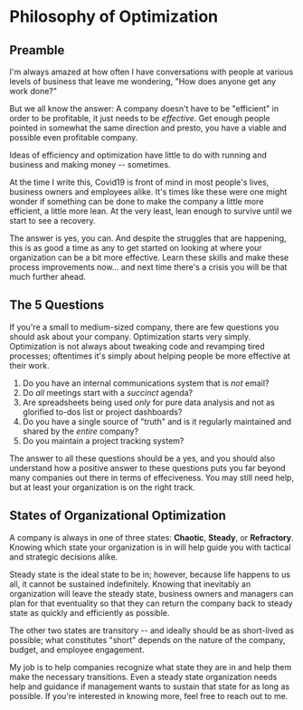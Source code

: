 # Philosophy of Optimization

## Preamble

I'm always amazed at how often I have conversations with people at various levels of business that leave me wondering, "How does anyone get any work done?"

But we all know the answer: A company doesn't have to be "efficient" in order to be profitable, it just needs to be _effective_. Get enough people pointed in somewhat the same direction and presto, you have a viable and possible even profitable company.

Ideas of efficiency and optimization have little to do with running and business and making money -- sometimes.

At the time I write this, Covid19 is front of mind in most people's lives, business owners and employees alike. It's times like these were one might wonder if something can be done to make the company a little more efficient, a little more lean. At the very least, lean enough to survive until we start to see a recovery.

The answer is yes, you can. And despite the struggles that are happening, this is as good a time as any to get started on looking at where your organization can be a bit more effective. Learn these skills and make these process improvements now... and next time there's a crisis you will be that much further ahead.

## The 5 Questions

If you're a small to medium-sized company, there are few questions you should ask about your company. Optimization starts very simply. Optimization is not always about tweaking code and revamping tired processes; oftentimes it's simply about helping people be more effective at their work.

1. Do you have an internal communications system that is _not_ email?
2. Do _all_ meetings start with a _succinct_ agenda?
3. Are spreadsheets being used _only_ for pure data analysis and not as glorified to-dos list or project dashboards?
4. Do you have a single source of "truth" and is it regularly maintained and shared by the _entire_ company?
5. Do you maintain a project tracking system?

The answer to all these questions should be a yes, and you should also understand how a positive answer to these questions puts you far beyond many companies out there in terms of effeciveness. You may still need help, but at least your organization is on the right track.

## States of Organizational Optimization

A company is always in one of three states: **Chaotic**, **Steady**, or **Refractory**. Knowing which state your organization is in will help guide you with tactical and strategic decisions alike.

Steady state is the ideal state to be in; however, because life happens to us all, it cannot be sustained indefinitely. Knowing that inevitably an organization will leave the steady state, business owners and managers can plan for that eventuality so that they can return the company back to steady state as quickly and efficiently as possible.

The other two states are transitory -- and ideally should be as short-lived as possible; what constitutes "short" depends on the nature of the company, budget, and employee engagement.

My job is to help companies recognize what state they are in and help them make the necessary transitions. Even a steady state organization needs help and guidance if management wants to sustain that state for as long as possible. If you're interested in knowing more, feel free to reach out to me.
